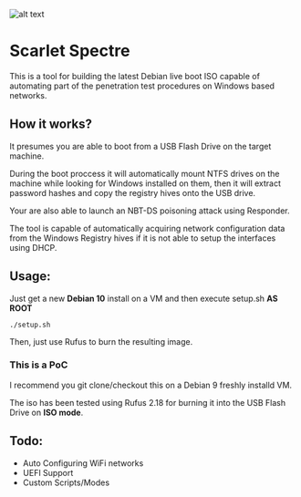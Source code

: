 ![alt text](https://www.dropbox.com/s/iz10l0ukjf8u3f0/RevisionArtboard_1_copy.png?raw=1)
# Scarlet Spectre
This is a tool for building the latest Debian  live boot ISO capable of automating part of the penetration test procedures on Windows based networks.

## How it works?
It presumes you are able to boot from a USB Flash Drive on the target machine.

During the boot proccess it will automatically mount NTFS drives on the machine while looking for Windows installed on them, then it will extract password hashes and copy the registry hives onto the USB drive.

Your are also able to launch an NBT-DS poisoning attack using Responder.

The tool is capable of automatically acquiring network configuration data from the Windows Registry hives if it is not able to setup the interfaces using DHCP.

## Usage:
Just get a new **Debian 10** install on a VM and then execute setup.sh **AS ROOT** 
```
./setup.sh
```

Then, just use Rufus to burn the resulting image.
### This is a PoC
I recommend you git clone/checkout this on a Debian 9 freshly installd VM.

The iso has been tested using Rufus 2.18 for burning it into the USB Flash Drive on **ISO mode**.



## Todo:
- Auto Configuring WiFi networks
- UEFI Support
- Custom Scripts/Modes
